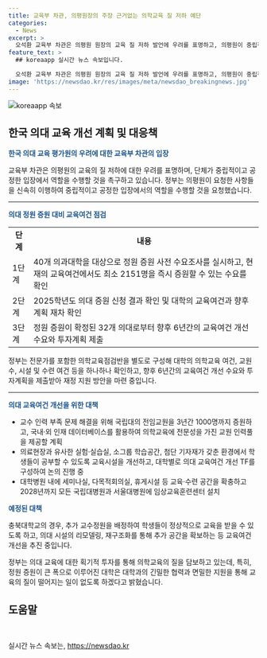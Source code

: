 ```yaml
---
title: 교육부 차관, 의평원장의 주장 근거없는 의학교육 질 저하 예단
categories:
  - News
excerpt: >
  오석환 교육부 차관은 의평원 원장의 교육 질 저하 발언에 우려를 표명하고, 의평원이 중립적으로 역할을 수행해야 한다고 강조했다. 또한 의대 정원 증원에 따른 대학의 교육여건 개선 계획에 대한 세부 내용을 상세히 설명하며, 정부가 교육의 질을 담보할 것을 강조했다. 또한 의대 교육여건 개선을 위한 예산은 재정 당국과 협의 중이며, 9월 중에 발표될 예정이라고 밝혔다.
feature_text: >
  ## koreaapp 실시간 뉴스 속보입니다.

  오석환 교육부 차관은 의평원 원장의 교육 질 저하 발언에 우려를 표명하고, 의평원이 중립적으로 역할을 수행해야 한다고 강조했다. 또한 의대 정원 증원에 따른 대학의 교육여건 개선 계획에 대한 세부 내용을 상세히 설명하며, 정부가 교육의 질을 담보할 것을 강조했다. 또한 의대 교육여건 개선을 위한 예산은 재정 당국과 협의 중이며, 9월 중에 발표될 예정이라고 밝혔다.
image: 'https://newsdao.kr/res/images/meta/newsdao_breakingnews.jpg'
---
```


<p><img src="https://newsdao.kr/res/images/meta/newsdao_breakingnews.jpg" alt="koreaapp 속보" /></p>

<h2 data-ke-size="size26">한국 의대 교육 개선 계획 및 대응책</h2>

<p data-ke-size="size16"><b><span style="color: #1a5490;">한국 의대 교육 평가원의 우려에 대한 교육부 차관의 입장</span></b></p>

<p data-ke-size="size16">교육부 차관은 의평원의 교육의 질 저하에 대한 우려를 표명하며, 단체가 중립적이고 공정한 입장에서 역할을 수행할 것을 촉구하고 있습니다. 정부는 의평원이 요청한 사항들을 신속히 이행하여 중립적이고 공정한 입장에서의 역할을 수행할 것을 요청했습니다.</p>

<hr>

<p data-ke-size="size16"><b><span style="color: #1a5490;">의대 정원 증원 대비 교육여건 점검</span></b></p>

<table>
<tbody>
<tr>
<td style="text-align: center; height: 17px;"><b>단계</b></td>
<td style="text-align: center; height: 17px;"><b>내용</b></td>
</tr>
<tr>
<td style="text-align: left; height: 17px;">1단계</td>
<td style="text-align: left; height: 17px;">40개 의과대학을 대상으로 정원 증원 사전 수요조사를 실시하고, 현재의 교육여건에서도 최소 2151명을 즉시 증원할 수 있는 수요를 확인</td>
</tr>
<tr>
<td style="text-align: left; height: 17px;">2단계</td>
<td style="text-align: left; height: 17px;">2025학년도 의대 증원 신청 결과 확인 및 대학의 교육여건과 향후 계획 재차 확인</td>
</tr>
<tr>
<td style="text-align: left; height: 17px;">3단계</td>
<td style="text-align: left; height: 17px;">정원 증원이 확정된 32개 의대로부터 향후 6년간의 교육여건 개선 수요와 투자계획 제출</td>
</tr>
</tbody>
</table>

<p data-ke-size="size16">정부는 전문가를 포함한 의학교육점검반을 별도로 구성해 대학의 의학교육 여건, 교원 수, 시설 및 수련 여건 등을 하나하나 확인하고, 향후 6년간의 교육여건 개선 수요와 투자계획을 제출받아 재정 지원 방안을 마련 중입니다.</p>

<hr>

<p data-ke-size="size16"><b><span style="color: #1a5490;">의대 교육여건 개선을 위한 대책</span></b></p>

<ul>
<li>교수 인력 부족 문제 해결을 위해 국립대의 전임교원을 3년간 1000명까지 증원하고, 국내·외 인재 데이터베이스를 활용하여 의학교육에 전문성을 가진 교원 인력풀을 제공할 계획</li>
<li>의료현장과 유사한 실험·실습실, 소그룹 학습공간, 첨단 기자재가 갖춘 환경에서 학생들이 공부할 수 있도록 교육시설을 개선하고, 대학별로 의대 교육여건 개선 TF를 구성하여 논의 진행 중</li>
<li>대학병원 내에 세미나실, 다목적회의실, 휴게시설 등 교육·수련 공간을 확충하고 2028년까지 모든 국립대병원과 서울대병원에 임상교육훈련센터 설치</li>
</ul>

<p data-ke-size="size16"><b><span style="color: #1a5490;">예정된 대책</span></b></p>

<p data-ke-size="size16">충북대학교의 경우, 추가 교수정원을 배정하여 학생들이 정상적으로 교육을 받을 수 있도록 하고, 의대 시설의 리모델링, 재구조화를 통해 추가 공간을 확보하는 등 교육여건 개선을 추진 중입니다.</p>

<p data-ke-size="size16">정부는 의대 교육에 대한 획기적 투자를 통해 의학교육의 질을 담보하고 있는데, 특히, 정원 증원이 큰 폭으로 이루어진 대학은 대학과의 긴밀한 협력과 면밀한 지원을 통해 교육의 질이 떨어지는 일이 없도록 하겠다고 밝혔습니다. </p>

<h2 data-ke-size="size26">도움말</h2>

<p data-ke-size="size16">&nbsp;</p>
실시간 뉴스 속보는, <a href="https://newsdao.kr" rel="dofollow">https://newsdao.kr</a>


